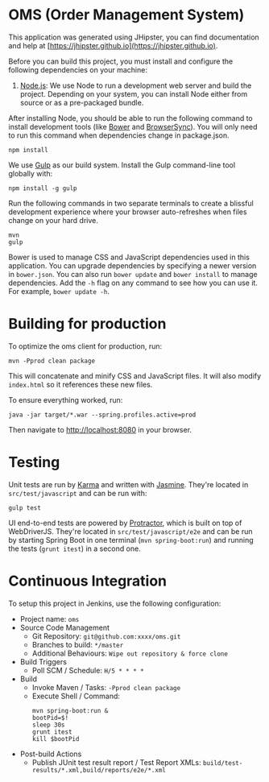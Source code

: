 # OMS (Order Management System)

This application was generated using JHipster, you can find documentation and help at [https://jhipster.github.io](https://jhipster.github.io).

Before you can build this project, you must install and configure the following dependencies on your machine:

1. [Node.js][]: We use Node to run a development web server and build the project.
   Depending on your system, you can install Node either from source or as a pre-packaged bundle.

After installing Node, you should be able to run the following command to install development tools (like
[Bower][] and [BrowserSync][]). You will only need to run this command when dependencies change in package.json.

    npm install

We use [Gulp][] as our build system. Install the Gulp command-line tool globally with:

    npm install -g gulp

Run the following commands in two separate terminals to create a blissful development experience where your browser
auto-refreshes when files change on your hard drive.

    mvn
    gulp

Bower is used to manage CSS and JavaScript dependencies used in this application. You can upgrade dependencies by
specifying a newer version in `bower.json`. You can also run `bower update` and `bower install` to manage dependencies.
Add the `-h` flag on any command to see how you can use it. For example, `bower update -h`.

# Building for production

To optimize the oms client for production, run:

    mvn -Pprod clean package

This will concatenate and minify CSS and JavaScript files. It will also modify `index.html` so it references
these new files.

To ensure everything worked, run:

    java -jar target/*.war --spring.profiles.active=prod

Then navigate to [http://localhost:8080](http://localhost:8080) in your browser.

# Testing

Unit tests are run by [Karma][] and written with [Jasmine][]. They're located in `src/test/javascript` and can be run with:

    gulp test

UI end-to-end tests are powered by [Protractor][], which is built on top of WebDriverJS. They're located in `src/test/javascript/e2e`
and can be run by starting Spring Boot in one terminal (`mvn spring-boot:run`) and running the tests (`grunt itest`) in a second one.

# Continuous Integration

To setup this project in Jenkins, use the following configuration:

* Project name: `oms`
* Source Code Management
    * Git Repository: `git@github.com:xxxx/oms.git`
    * Branches to build: `*/master`
    * Additional Behaviours: `Wipe out repository & force clone`
* Build Triggers
    * Poll SCM / Schedule: `H/5 * * * *`
* Build
    * Invoke Maven / Tasks: `-Pprod clean package`
    * Execute Shell / Command:
        ````
        mvn spring-boot:run &
        bootPid=$!
        sleep 30s
        grunt itest
        kill $bootPid
        ````
* Post-build Actions
    * Publish JUnit test result report / Test Report XMLs: `build/test-results/*.xml,build/reports/e2e/*.xml`

[JHipster]: https://jhipster.github.io/
[Node.js]: https://nodejs.org/
[Bower]: http://bower.io/
[Gulp]: http://gulpjs.com/
[BrowserSync]: http://www.browsersync.io/
[Karma]: http://karma-runner.github.io/
[Jasmine]: http://jasmine.github.io/2.0/introduction.html
[Protractor]: https://angular.github.io/protractor/

